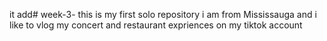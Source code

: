 it add# week-3-
this is my first solo repository
i am from Mississauga and i like to vlog my concert and restaurant expriences on my tiktok account

